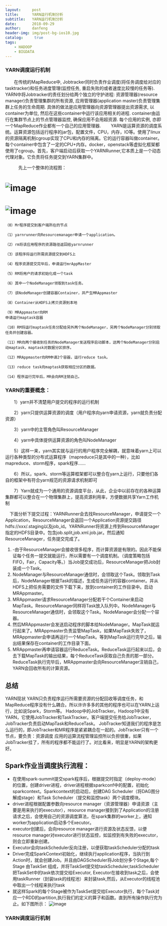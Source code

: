 ```yaml
---
layout:     post
title:      YARN运行机制分析
subtitle:   YARN运行机制分析
date:       2018-09-29
author:     danfeng
header-img: img/post-bg-ios10.jpg
catalog: 	 true
tags:
    - HADOOP
    - BIGDATA
---       
```




###  YARN调度运行机制
&emsp;&emsp;在传统的MapReduce中, Jobtracker同时负责作业调度(将任务调度给对应的tasktracker)和任务进度管理(监控任务, 重启失败的或者速度比较慢的任务等). YARN中将Jobtracker的责任划分给两个独立的守护进程: 资源管理器(resource manager)负责管理集群的所有资源, 应用管理器(application master)负责管理集群上任务的生命周期. 具体的做法是应用管理器向资源管理器提出资源需求, 以container为单位, 然后在这些container中运行该应用相关的进程.
 container由运行在集群节点上的节点管理器监控, 确保应用不会用超资源. 每个应用的实例, 亦即一个MapReduce作业都有一个自己的应用管理器. 
&emsp;&emsp;YARN是运算资源的调度系统。运算资源包括运行程序的jar包，配置文件，CPU，内存，IO等。使用了linux的资源隔离机制cgroup实现了CPU和内存的隔离。它的运行容器叫做container。每个container中包含了一定的CPU+内存。docker，openstack等虚拟化框架都使用了cgroup。首先，客户端启动后获取一个YARNRunner,它本质上是一个动态代理对象。它负责将任务提交到YARN集群中。
 
 &emsp;&emsp;&emsp;先上一个整体的流程图：
#   ![image](https://zdfccdanfeng.github.io/img/RMMMOV1.png) 
# ![image](https://zdfccdanfeng.github.io/img/mr.png)
  
```
（0）Mr程序提交到客户端所在的节点

（1）yarnrunner向Resourcemanager申请一个application。

（2）rm将该应用程序的资源路径返回给yarnrunner
 
（3）该程序将运行所需资源提交到HDFS上

（4）程序资源提交完毕后，申请运行mrAppMaster

（5）RM将用户的请求初始化成一个task
 
（6）其中一个NodeManager领取到task任务。
 
（7）该NodeManager创建容器Container，并产生MRAppmaster

（8）Container从HDFS上拷贝资源到本地

（9）MRAppmaster向RM
申请运行maptask容器
 
（10）RM将运行maptask任务分配给另外两个NodeManager，另两个NodeManager分别领取任务并创建容器。

（11）MR向两个接收到任务的NodeManager发送程序启动脚本，这两个NodeManager分别启动maptask，maptask对数据分区排序。

（12）MRAppmaster向RM申请2个容器，运行reduce task。
 
（13）reduce task向maptask获取相应分区的数据。

（14）程序运行完毕后，MR会向RM注销自己。
```

### YARN的重要概念：
&emsp;&emsp;1）yarn并不清楚用户提交的程序的运行机制

&emsp;&emsp;2）yarn只提供运算资源的调度（用户程序向yarn申请资源，yarn就负责分配资源）

&emsp;&emsp;3）yarn中的主管角色叫ResourceManager

&emsp;&emsp;4）yarn中具体提供运算资源的角色叫NodeManager

&emsp;&emsp;5）这样一来，yarn其实就与运行的用户程序完全解耦，就意味着yarn上可以运行各种类型的分布式运算程序（mapreduce只是其中的一种），比如mapreduce、storm程序，spark程序……

&emsp;&emsp;6）所以，spark、storm等运算框架都可以整合在yarn上运行，只要他们各自的框架中有符合yarn规范的资源请求机制即可

&emsp;&emsp;7）Yarn就成为一个通用的资源调度平台，从此，企业中以前存在的各种运算集群都可以整合在一个物理集群上，提高资源利用率，方便数据共享Yarn工作机制

&emsp;下面分析下提交过程：YARNRunner会去找ResourceManager，申请提交一个Application，ResourceManager会返回一个Application资源提交路径hdfs://xxx/.staging以及job_id。YARNRunner将资源上传到ResourceManager指定的HDFS目录中。包含job.split,job.xml.job.jar。然后通知ResourceManager，任务提交完成了。

1. -由于ResourceManager会接收很多程序，而计算资源是有限的。因此不能保证每个任务一提交就能运行，所以需要有一个调度机制。（调度策略包括FIFO，Fair，Capacity等。）当Job提交成功后，ResourceManager把Job封装成一个Task。
2. NodeManager与ResourceManager通信时，会领取这个Task。领取到Task后，NodeManager根据Task的描述，生成任务运行的容器container。并从HDFS上把任务需要的文件下载下来，放到container的工作目录中。启动MRAppmaster。
3. MRAppmaster请求ResourceManager分配若干个Container来启动MapTask。ResourceManager同样将Task放入队列中。NodeManager与ResourceManager通信时，会领取这个Task。NodeManager会分配一个容器。
4. 然后MRAppmaster会发送启动程序的脚本给NodeManager。MapTask就运行起来了。MRAppmaster负责监管MapTask，如果MapTask失败了，MRAppmaster会申请再运行一个MapTask。等到MapTask运行完毕之后，输出结果保存在container的工作目录下面。
5. MRAppmaster再申请容器运行ReduceTask。ReduceTask运行起来以后，会去下载MapTask的输出结果，每个ReduceTask获取自己负责的那一部分。ReduceTask执行完毕后，MRAppmaster会向ResourceManager注销自己，YARN会回收所有的计算资源。
##  总结
YARN现状
YARN只负责程序运行所需要资源的分配回收等调度任务，和MapReduce程序没有什么耦合。所以许许多多的其他的程序也可以在YARN上运行，比如说Spark，Storm等。
Hadoop中的JobTracker。Hadoop1中没有YARN，它使用JobTracker和TaskTracker。客户端提交任务给JobTracker，JobTracker负责启动MapTask和ReduceTask。
JobTracker知道我们的程序是怎么运行的，即JobTracker和MR程序是紧紧耦合在一起的。JobTracker只有一个节点，要负责：资源调度
应用的运算流程管理监控所以负担很重，如果JobTracker挂了，所有的程序都不能运行了。对比看来，明显是YARN的架构更好。


##   Spark作业当调度执行流程：
- 在使用spark-summit提交spark程序后，根据提交时指定（deploy-mode）的位置，创建driver进程，driver进程根据sparkconf中的配置，初始化sparkcontext。Sparkcontext的启动后，创建DAG Scheduler（将DAG图分解成stage）和Task Scheduler（提交和监控task）两个调度模块。
- driver进程根据配置参数向resource manager（资源管理器）申请资源（主要是用来执行的executor），resource manager接到到了Application的注册请求之后，会使用自己的资源调度算法，在spark集群的worker上，通知worker为application启动多个Executor。
- executor创建后，会向resource manager进行资源及状态反馈，以便resource manager对executor进行状态监控，如监控到有失败的executor，则会立即重新创建。
- Executor会向taskScheduler反向注册，以便获取taskScheduler分配的task
- Driver完成SparkContext初始化，继续执行application程序，当执行到Action时，就会创建Job。并且由DAGScheduler将Job划分多个Stage,每个Stage 由TaskSet 组成，并将TaskSet提交给taskScheduler,taskScheduler把TaskSet中的task依次提交给Executor, Executor在接收到task之后，会使用taskRunner（封装task的线程池）来封装task,然后，从Executor的线程池中取出一个线程来执行task
- 就这样Spark的每个Stage被作为TaskSet提交给Executor执行，每个Task对应一个RDD的partition,执行我们的定义的算子和函数。直到所有操作执行完为止。如下图所示：
![image](https://upload-images.jianshu.io/upload_images/2119554-19572064cd1d37eb.png?imageMogr2/auto-orient/strip%7CimageView2/2/w/462/format/webp)





  
  

###  YARN调度运行机制
